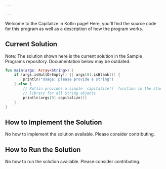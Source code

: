 ```yaml
---

---
```


Welcome to the Capitalize in Kotlin page! Here, you'll find the source code for this program as well as a description of how the program works.

## Current Solution

Note: The solution shown here is the current solution in the Sample Programs repository. Documentation below may be outdated.

```Kotlin
fun main(args: Array<String>) {
    if (args.isNullOrEmpty() || args[0].isBlank()) {
        println("Usage: please provide a string")
    } else {
        // Kotlin provides a simple `capitalize()` function in the standard
        // library for all String objects
        println(args[0].capitalize())
    }
}

```

## How to Implement the Solution

No how to implement the solution available. Please consider contributing.

## How to Run the Solution

No how to run the solution available. Please consider contributing.